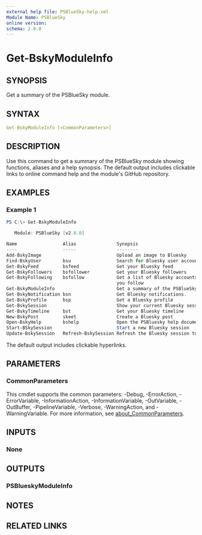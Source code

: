 ```yaml
---
external help file: PSBlueSky-help.xml
Module Name: PSBlueSky
online version:
schema: 2.0.0
---
```


# Get-BskyModuleInfo

## SYNOPSIS

Get a summary of the PSBlueSky module.

## SYNTAX

```yaml
Get-BskyModuleInfo [<CommonParameters>]
```

## DESCRIPTION

Use this command to get a summary of the PSBlueSky module showing functions, aliases and a help synopsis. The default output includes clickable links to online command help and the module's GitHub repository.

## EXAMPLES

### Example 1

```powershell
PS C:\> Get-BskyModuleInfo

   Module: PSBlueSky [v2.0.0]

Name                 Alias               Synopsis
----                 -----               --------
Add-BskyImage                            Upload an image to Bluesky
Find-BskyUser        bsu                 Search for Bluesky user accounts
Get-BskyFeed         bsfeed              Get your Bluesky feed
Get-BskyFollowers    bsfollower          Get your Bluesky followers
Get-BskyFollowing    bsfollow            Get a list of Bluesky accounts that
                                         you follow
Get-BskyModuleInfo                       Get a summary of the PSBlueSky module.
Get-BskyNotification bsn                 Get Bluesky notifications.
Get-BskyProfile      bsp                 Get a Bluesky profile
Get-BskySession                          Show your current Bluesky session.
Get-BskyTimeline     bst                 Get your Bluesky timeline
New-BskyPost         skeet               Create a Bluesky post
Open-BskyHelp        bshelp              Open the PSBluesky help document
Start-BSkySession                        Start a new Bluesky session
Update-BskySession   Refresh-BskySession Refresh the Bluesky session token
```

The default output includes clickable hyperlinks.

## PARAMETERS

### CommonParameters
This cmdlet supports the common parameters: -Debug, -ErrorAction, -ErrorVariable, -InformationAction, -InformationVariable, -OutVariable, -OutBuffer, -PipelineVariable, -Verbose, -WarningAction, and -WarningVariable. For more information, see [about_CommonParameters](http://go.microsoft.com/fwlink/?LinkID=113216).

## INPUTS

### None

## OUTPUTS

### PSBlueskyModuleInfo

## NOTES

## RELATED LINKS
